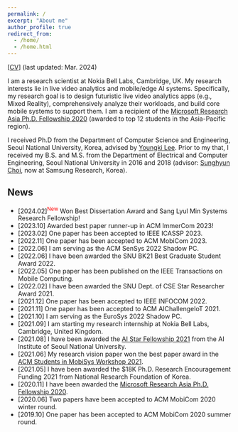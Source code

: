 ```yaml
---
permalink: /
excerpt: "About me"
author_profile: true
redirect_from: 
  - /home/
  - /home.html
---
```


[[CV](https://juheonyi.github.io/files/JuheonYi_CV.pdf)] (last updated: Mar. 2024)

I am a research scientist at Nokia Bell Labs, Cambridge, UK. My research interests lie in live video analytics and mobile/edge AI systems. Specifically, my research goal is to design futuristic live video analytics apps (e.g., Mixed Reality), comprehensively analyze their workloads, and build core mobile systems to support them. I am a recipient of the [Microsoft Research Asia Ph.D. Fellowship 2020](https://www.microsoft.com/en-us/research/academic-program/fellowships-microsoft-research-asia/#!fellows) (awarded to top 12 students in the Asia-Pacific region).

I received Ph.D from the Department of Computer Science and Engineering, Seoul National University, Korea, advised by [Youngki Lee](http://youngkilee.blogspot.com/). Prior to my that, I received my B.S. and M.S. from the Department of Electrical and Computer Engineering, Seoul National University in 2016 and 2018 (advisor: [Sunghyun Choi](https://sites.google.com/view/sunghyun-chois-home), now at Samsung Research, Korea). 

## News

* [2024.02]<sup><span style="color:red">New</span></sup> Won Best Dissertation Award and Sang Lyul Min Systems Research Fellowship!
* [2023.10] Awarded best paper runner-up in ACM ImmerCom 2023!
* [2023.02] One paper has been accepted to IEEE ICASSP 2023.
* [2022.11] One paper has been accepted to ACM MobiCom 2023.
* [2022.06] I am serving as the ACM SenSys 2022 Shadow PC.
* [2022.06] I have been awarded the SNU BK21 Best Graduate Student Award 2022.
* [2022.05] One paper has been published on the IEEE Transactions on Mobile Computing.
* [2022.02] I have been awarded the SNU Dept. of CSE Star Researcher Award 2021.
* [2021.12] One paper has been accepted to IEEE INFOCOM 2022.
* [2021.11] One paper has been accepted to ACM AIChallengeIoT 2021.
* [2021.10] I am serving as the EuroSys 2022 Shadow PC.
* [2021.09] I am starting my research internship at Nokia Bell Labs, Cambridge, United Kingdom.
* [2021.08] I have been awarded the [AI Star Fellowship 2021](https://aiis.snu.ac.kr/bbs/board.php?bo_table=sub4_3&sca=2021) from the AI Institute of Seoul National University.
* [2021.06] My research vision paper won the best paper award in the [ACM Students in MobiSys Workshop 2021](http://www.people.vcu.edu/~barahoueipash/SMS/SMS.html).
* [2021.05] I have been awarded the $18K Ph.D. Research Encouragement Funding 2021 from National Research Foundation of Korea.
* [2020.11] I have been awarded the [Microsoft Research Asia Ph.D. Fellowship 2020](https://www.microsoft.com/en-us/research/academic-program/fellowships-microsoft-research-asia/#!fellows).
* [2020.06] Two papers have been accepted to ACM MobiCom 2020 winter round.
* [2019.10] One paper has been accepted to ACM MobiCom 2020 summer round.

